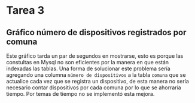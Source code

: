 # Tarea 3

## Gráfico número de dispositivos registrados por comuna

Este gráfico tarda un par de segundos en mostrarse, esto es porque las constultas en Mysql no son eficientes por la manera en que están indexadas las tablas. Una forma de solucionar este problema sería agregando una columna `número de dispositivos` a la tabla `comuna` que se actualice cada vez que se registra un dispositivo, de esta manera no sería necesario contar dispositivos por cada comuna por lo que se ahorraría tiempo. Por temas de tiempo no se implementó esta mejora.
